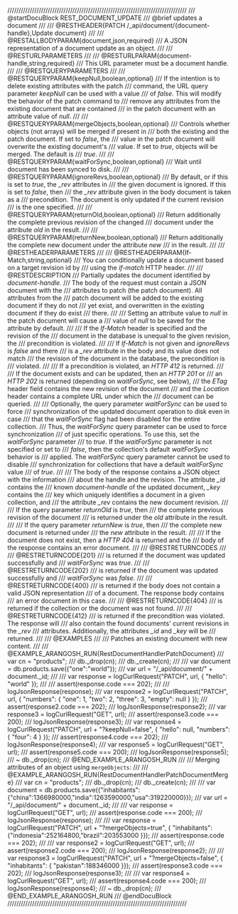 ////////////////////////////////////////////////////////////////////////////////
/// @startDocuBlock REST_DOCUMENT_UPDATE
/// @brief updates a document
///
/// @RESTHEADER{PATCH /_api/document/{document-handle},Update document}
///
/// @RESTALLBODYPARAM{document,json,required}
/// A JSON representation of a document update as an object.
///
/// @RESTURLPARAMETERS
///
/// @RESTURLPARAM{document-handle,string,required}
/// This URL parameter must be a document handle.
///
/// @RESTQUERYPARAMETERS
///
/// @RESTQUERYPARAM{keepNull,boolean,optional}
/// If the intention is to delete existing attributes with the patch
/// command, the URL query parameter *keepNull* can be used with a value
/// of *false*. This will modify the behavior of the patch command to
/// remove any attributes from the existing document that are contained
/// in the patch document with an attribute value of *null*.
///
/// @RESTQUERYPARAM{mergeObjects,boolean,optional}
/// Controls whether objects (not arrays) will be merged if present in
/// both the existing and the patch document. If set to *false*, the
/// value in the patch document will overwrite the existing document's
/// value. If set to *true*, objects will be merged. The default is
/// *true*.
///
/// @RESTQUERYPARAM{waitForSync,boolean,optional}
/// Wait until document has been synced to disk.
///
/// @RESTQUERYPARAM{ignoreRevs,boolean,optional}
/// By default, or if this is set to *true*, the *_rev* attributes in 
/// the given document is ignored. If this is set to *false*, then
/// the *_rev* attribute given in the body document is taken as a
/// precondition. The document is only updated if the current revision
/// is the one specified.
///
/// @RESTQUERYPARAM{returnOld,boolean,optional}
/// Return additionally the complete previous revision of the changed 
/// document under the attribute *old* in the result.
///
/// @RESTQUERYPARAM{returnNew,boolean,optional}
/// Return additionally the complete new document under the attribute *new*
/// in the result.
///
/// @RESTHEADERPARAMETERS
///
/// @RESTHEADERPARAM{If-Match,string,optional}
/// You can conditionally update a document based on a target revision id by
/// using the *if-match* HTTP header.
///
/// @RESTDESCRIPTION
/// Partially updates the document identified by *document-handle*.
/// The body of the request must contain a JSON document with the
/// attributes to patch (the patch document). All attributes from the
/// patch document will be added to the existing document if they do not
/// yet exist, and overwritten in the existing document if they do exist
/// there.
///
/// Setting an attribute value to *null* in the patch document will cause a
/// value of *null* to be saved for the attribute by default.
///
/// If the *If-Match* header is specified and the revision of the
/// document in the database is unequal to the given revision, the
/// precondition is violated.
///
/// If *If-Match* is not given and *ignoreRevs* is *false* and there
/// is a *_rev* attribute in the body and its value does not match
/// the revision of the document in the database, the precondition is
/// violated.
///
/// If a precondition is violated, an *HTTP 412* is returned.
///
/// If the document exists and can be updated, then an *HTTP 201* or
/// an *HTTP 202* is returned (depending on *waitForSync*, see below),
/// the *ETag* header field contains the new revision of the document
/// and the *Location* header contains a complete URL under which the
/// document can be queried.
///
/// Optionally, the query parameter *waitForSync* can be used to force
/// synchronization of the updated document operation to disk even in case
/// that the *waitForSync* flag had been disabled for the entire collection.
/// Thus, the *waitForSync* query parameter can be used to force synchronization
/// of just specific operations. To use this, set the *waitForSync* parameter
/// to *true*. If the *waitForSync* parameter is not specified or set to
/// *false*, then the collection's default *waitForSync* behavior is
/// applied. The *waitForSync* query parameter cannot be used to disable
/// synchronization for collections that have a default *waitForSync* value
/// of *true*.
///
/// The body of the response contains a JSON object with the information
/// about the handle and the revision. The attribute *_id* contains the
/// known *document-handle* of the updated document, *_key* contains the
/// key which uniquely identifies a document in a given collection, and
/// the attribute *_rev* contains the new document revision.
///
/// If the query parameter *returnOld* is *true*, then
/// the complete previous revision of the document
/// is returned under the *old* attribute in the result.
///
/// If the query parameter *returnNew* is *true*, then
/// the complete new document is returned under
/// the *new* attribute in the result.
///
/// If the document does not exist, then a *HTTP 404* is returned and the
/// body of the response contains an error document.
///
/// @RESTRETURNCODES
///
/// @RESTRETURNCODE{201}
/// is returned if the document was updated successfully and
/// *waitForSync* was *true*.
///
/// @RESTRETURNCODE{202}
/// is returned if the document was updated successfully and
/// *waitForSync* was *false*.
///
/// @RESTRETURNCODE{400}
/// is returned if the body does not contain a valid JSON representation
/// of a document. The response body contains
/// an error document in this case.
///
/// @RESTRETURNCODE{404}
/// is returned if the collection or the document was not found.
///
/// @RESTRETURNCODE{412}
/// is returned if the precondition was violated. The response will
/// also contain the found documents' current revisions in the *_rev*
/// attributes. Additionally, the attributes *_id* and *_key* will be
/// returned.
///
/// @EXAMPLES
///
/// Patches an existing document with new content.
///
/// @EXAMPLE_ARANGOSH_RUN{RestDocumentHandlerPatchDocument}
///     var cn = "products";
///     db._drop(cn);
///     db._create(cn);
///
///     var document = db.products.save({"one":"world"});
///     var url = "/_api/document/" + document._id;
///
///     var response = logCurlRequest("PATCH", url, { "hello": "world" });
///
///     assert(response.code === 202);
///
///     logJsonResponse(response);
///     var response2 = logCurlRequest("PATCH", url, { "numbers": { "one": 1, "two": 2, "three": 3, "empty": null } });
///     assert(response2.code === 202);
///     logJsonResponse(response2);
///     var response3 = logCurlRequest("GET", url);
///     assert(response3.code === 200);
///     logJsonResponse(response3);
///     var response4 = logCurlRequest("PATCH", url + "?keepNull=false", { "hello": null, "numbers": { "four": 4 } });
///     assert(response4.code === 202);
///     logJsonResponse(response4);
///     var response5 = logCurlRequest("GET", url);
///     assert(response5.code === 200);
///     logJsonResponse(response5);
///   ~ db._drop(cn);
/// @END_EXAMPLE_ARANGOSH_RUN
///
/// Merging attributes of an object using `mergeObjects`:
///
/// @EXAMPLE_ARANGOSH_RUN{RestDocumentHandlerPatchDocumentMerge}
///     var cn = "products";
///     db._drop(cn);
///     db._create(cn);
///
///     var document = db.products.save({"inhabitants":{"china":1366980000,"india":1263590000,"usa":319220000}});
///     var url = "/_api/document/" + document._id;
///
///     var response = logCurlRequest("GET", url);
///     assert(response.code === 200);
///     logJsonResponse(response);
///
///     var response = logCurlRequest("PATCH", url + "?mergeObjects=true", { "inhabitants": {"indonesia":252164800,"brazil":203553000 }});
///     assert(response.code === 202);
///
///     var response2 = logCurlRequest("GET", url);
///     assert(response2.code === 200);
///     logJsonResponse(response2);
///
///     var response3 = logCurlRequest("PATCH", url + "?mergeObjects=false", { "inhabitants": { "pakistan":188346000 }});
///     assert(response3.code === 202);
///     logJsonResponse(response3);
///
///     var response4 = logCurlRequest("GET", url);
///     assert(response4.code === 200);
///     logJsonResponse(response4);
///   ~ db._drop(cn);
/// @END_EXAMPLE_ARANGOSH_RUN
/// @endDocuBlock
////////////////////////////////////////////////////////////////////////////////
